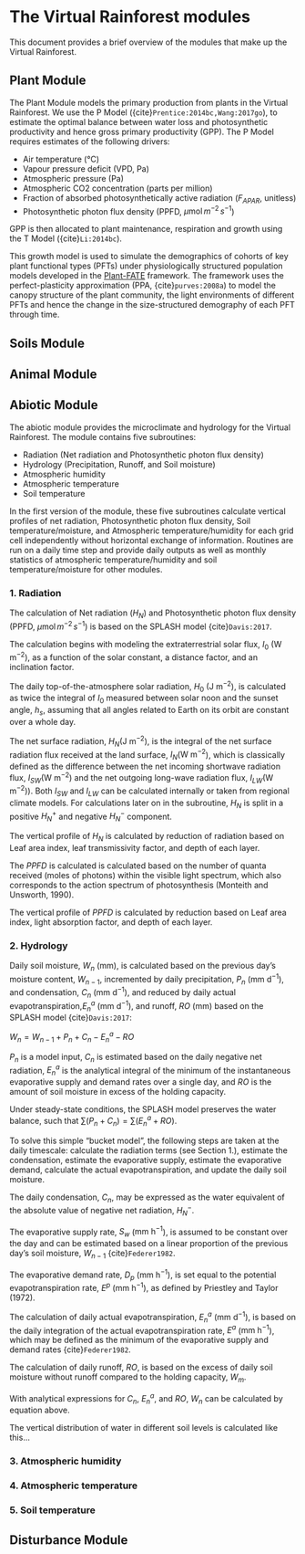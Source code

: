 # The Virtual Rainforest modules

This document provides a brief overview of the modules that make up the Virtual Rainforest.


## Plant Module

The Plant Module models the primary production from plants in the Virtual
Rainforest. We use the P Model ({cite}`Prentice:2014bc,Wang:2017go`), to
estimate the optimal balance between water loss and photosynthetic productivity
and hence gross primary productivity (GPP). The P Model requires estimates of
the following drivers:

* Air temperature (°C)
* Vapour pressure deficit (VPD, Pa)
* Atmospheric pressure (Pa)
* Atmospheric CO2 concentration (parts per million)
* Fraction of absorbed photosynthetically active radiation ($F_{APAR}$,
  unitless)
* Photosynthetic photon flux density (PPFD, $\mu \text{mol}\, m^{-2}\, s^{-1}$)

GPP is then allocated to plant maintenance, respiration and growth using the T
Model ({cite}`Li:2014bc`). 

This growth model is used to simulate the demographics of cohorts of key
plant functional types (PFTs) under physiologically structured population models
developed in the [Plant-FATE](https://jaideep777.github.io/libpspm/) framework.
The framework uses the perfect-plasticity approximation (PPA,
{cite}`purves:2008a`) to model the canopy structure of the plant community, the
light environments of different PFTs and hence the change in the size-structured
demography of each PFT through time.

## Soils Module

## Animal Module

## Abiotic Module
The abiotic module provides the microclimate and hydrology for the Virtual Rainforest. The module contains five subroutines:
- Radiation (Net radiation and Photosynthetic photon flux density)
- Hydrology (Precipitation, Runoff, and Soil moisture)
- Atmospheric humidity
- Atmospheric temperature
- Soil temperature

In the first version of the module, these five subroutines calculate vertical profiles of net radiation, Photosynthetic photon flux density, Soil temperature/moisture, and Atmospheric temperature/humidity for each grid cell independently without horizontal exchange of information. Routines are run on a daily time step and provide daily outputs as well as monthly statistics of atmospheric temperature/humidity and soil temperature/moisture for other modules.

### 1. Radiation
The calculation of Net radiation ($H_{N}$) and Photosynthetic photon flux density (PPFD, $\mu \text{mol}\, m^{-2}\, s^{-1}$) is based on the SPLASH model {cite}`Davis:2017`. 

The calculation begins with modeling the extraterrestrial solar flux, $I_0$ ($\text {W m}^{−2}$), as a function of the solar constant, a distance factor, and an inclination factor. 

The daily top-of-the-atmosphere solar radiation, $H_0$ ($\text {J m}^{−2}$), is calculated as twice the integral of $I_0$ measured between solar noon and the sunset angle, $h_s$, assuming that all angles related to Earth on its orbit are constant over a whole day.

The net surface radiation, $H_N$($\text {J m}^{−2}$), is the integral of the net surface radiation flux received at the land surface, $I_N$($\text {W m}^{−2}$), which is classically defined as the difference between the net incoming shortwave radiation flux, $I_{SW}$($\text {W m}^{−2}$) and the net outgoing long-wave radiation flux, $I_{LW}$($\text {W m}^{−2}$)). Both $I_{SW}$ and $I_{LW}$ can be calculated internally or taken from regional climate models. For calculations later on in the subroutine, $H_N$ is split in a positive $H_N^+$ and negative $H_N^-$ component.

The vertical profile of $H_N$ is calculated by reduction of radiation based on Leaf area index, leaf transmissivity factor, and depth of each layer.

The $PPFD$ is calculated is calculated based on the number of quanta received (moles of photons) within the visible light spectrum, which also corresponds to the action spectrum of photosynthesis (Monteith and Unsworth, 1990).

The vertical profile of $PPFD$ is calculated by reduction based on Leaf area index, light absorption factor, and depth of each layer.

### 2. Hydrology
Daily soil moisture, $W_n$ (mm), is calculated based on the previous day’s moisture content, $W_{n−1}$, incremented by daily precipitation, $P_n$ ($\text{mm d}^{−1}$), and condensation, $C_n$ ($\text {mm d}^{−1}$), and reduced by daily actual evapotranspiration,$E^a_n$ ($\text {mm d}^{−1}$), and runoff, $RO$ (mm) based on the SPLASH model {cite}`Davis:2017`:

$W_n = W_{n−1} + P_n + C_n − E^a_n − RO$

$P_n$ is a model input, $C_n$ is estimated based on the daily negative net radiation, $E^a_n$ is the analytical integral of the
minimum of the instantaneous evaporative supply and demand rates over a single day, and $RO$ is the amount of soil moisture in excess of the holding capacity.

Under steady-state conditions, the SPLASH model preserves the water balance, such that $\sum (P_n + C_n) = \sum (E^a_n + RO)$.

To solve this simple “bucket model”, the following steps are taken at the daily timescale: calculate
the radiation terms (see Section 1.), estimate the condensation, estimate the evaporative supply, estimate the evaporative demand, calculate the actual evapotranspiration, and update the daily soil moisture.

The daily condensation, $C_n$, may be expressed as the water equivalent of the absolute value of negative net radiation, $H_N^-$.

The evaporative supply rate, $S_w$ ($\text {mm h}^{−1}$), is assumed to be constant over the day and can be estimated based on a linear
proportion of the previous day’s soil moisture, $W_{n−1}$ {cite}`Federer1982`.

The evaporative demand rate, $D_p$ ($\text {mm h}^{−1}$), is set equal to the potential evapotranspiration rate, $E^p$ ($\text {mm h}^{−1}$), as defined by Priestley and Taylor (1972).

The calculation of daily actual evapotranspiration, $E^a_n$ ($\text {mm d}^{−1}$), is based on the daily integration of the actual evapotranspiration rate, $E^a$ ($\text {mm h}^{−1}$), which may be defined as the minimum of the evaporative supply and demand rates
{cite}`Federer1982`.

The calculation of daily runoff, $RO$, is based on the excess of daily soil moisture without runoff compared to the holding capacity, $W_m$.

With analytical expressions for $C_n$, $E^a_n$, and $RO$, $W_n$ can be calculated by equation above.

The vertical distribution of water in different soil levels is calculated like this...

### 3. Atmospheric humidity


### 4. Atmospheric temperature


### 5. Soil temperature




## Disturbance Module
